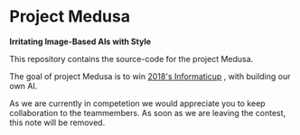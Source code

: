 # Project Medusa
**Irritating Image-Based AIs with Style**

This repository contains the source-code for the project Medusa. 

The goal of project Medusa is to win [2018's Informaticup](https://gi.de/informaticup/) , with building our own AI. 


As we are currently in competetion we would appreciate you to keep collaboration to the teammembers. 
As soon as we are leaving the contest, this note will be removed. 